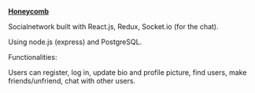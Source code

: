 **<u>Honeycomb</u>**

Socialnetwork built with React.js, Redux, Socket.io (for the chat).

Using node.js (express) and PostgreSQL.



Functionalities:

Users can register, log in, update bio and profile picture, find users, make friends/unfriend, chat with other users.